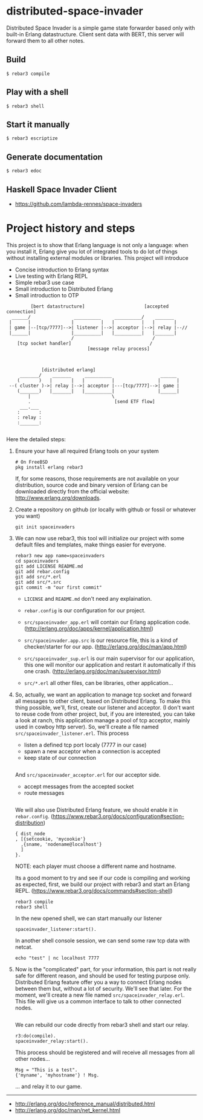 # distributed-space-invader

Distributed Space Invader is a simple game state forwarder based only
with built-in Erlang datastructure. Client sent data with BERT, this
server will forward them to all other notes.

## Build

    $ rebar3 compile

## Play with a shell

    $ rebar3 shell

## Start it manually

    $ rebar3 escriptize

## Generate documentation

    $ rebar3 edoc

## Haskell Space Invader Client

 * https://github.com/lambda-rennes/space-invaders

# Project history and steps

This project is to show that Erlang language is not only a language:
when you install it, Erlang give you lot of integrated tools to do lot
of things without installing external modules or libraries. This
project will introduce

 * Concise introduction to Erlang syntax
 * Live testing with Erlang REPL
 * Simple rebar3 use case
 * Small introduction to Distributed Erlang
 * Small introduction to OTP

```
         [bert datastructure]                      [accepted connection]
  ______/                __________     __________/    _______
 |      |               |          |   |          |   |       |
 | game |--[tcp/7777]-->| listener |-->| acceptor |-->| relay |--//
 |______|               |__________|   |__________|   |_______|
                        /                             /
    [tcp socket handler]                             /
                              [message relay process]



             [distributed erlang]
     _______/    _______     __________                  ______
    (       )   |       |   |          |                |      |
 --( cluster )->| relay |-->| acceptor |---[tcp/7777]-->| game |
    (_______)   |_______|   |__________|                |______|
        |                              \
        .                               [send ETF flow]
     ___.___
    :       :
    : relay :
    :_______:
    
```

Here the detailed steps:

1. Ensure your have all required Erlang tools on your system

   ```
   # On FreeBSD
   pkg install erlang rebar3
   ```
   
   If, for some reasons, those requirements are not available on your
   distribution, source code and binary version of Erlang can be
   downloaded directly from the official website:
   http://www.erlang.org/downloads.

2. Create a repository on github (or locally with github or fossil or
   whatever you want)
   
   ```
   git init spaceinvaders
   ```
   
3. We can now use rebar3, this tool will initialize our project with
   some default files and templates, make things easier for everyone.
   
   ```
   rebar3 new app name=spaceinvaders
   cd spaceinvaders
   git add LICENSE README.md
   git add rebar.config
   git add src/*.erl
   git add src/*.src
   git commit -m "our first commit"
   ```
   
   * `LICENSE` and `README.md` don't need any explaination.
   
   * `rebar.config` is our configuration for our project.
   
   * `src/spaceinvader_app.erl` will contain our Erlang application
     code. (http://erlang.org/doc/apps/kernel/application.html)
   
   * `src/spaceinvader.app.src` is our resource file, this is a kind
     of checker/starter for our app. (http://erlang.org/doc/man/app.html)
	 
   * `src/spaceinvader_sup.erl` is our main supervisor for our
     application, this one will monitor our application and restart it
     automatically if this one crash. (http://erlang.org/doc/man/supervisor.html)
	 
   * `src/*.erl` all other files, can be libraries, other application...

4. So, actually, we want an application to manage tcp socket and
   forward all messages to other client, based on Distributed
   Erlang. To make this thing possible, we'll, first, create our
   listener and acceptor. (I don't want to reuse code from other
   project, but, if you are interested, you can take a look at ranch,
   this application manage a pool of tcp acceptor, mainly used in
   cowboy http server). So, we'll create a file named
   `src/spaceinvader_listener.erl`. This process
   
   * listen a defined tcp port localy (7777 in our case)
   * spawn a new acceptor when a connection is accepted
   * keep state of our connection
   
   ```
   ```
   
   And `src/spaceinvader_acceptor.erl` for our acceptor side.
   
   * accept messages from the accepted socket
   * route messages
   
   ```
   
   ```
   
   We will also use Distributed Erlang feature, we should enable it in
   `rebar.config`. (https://www.rebar3.org/docs/configuration#section-distribution)
   
   ```
   { dist_node
   , [{setcookie, 'mycookie'}
     ,{sname, 'nodename@localhost'}
     ]
   }.
   ```

   NOTE: each player must choose a different name and hostname.

   Its a good moment to try and see if our code is compiling and
   working as expected, first, we build our project with rebar3 and
   start an Erlang REPL. (https://www.rebar3.org/docs/commands#section-shell)
   
   ```
   rebar3 compile
   rebar3 shell
   ```
   
   In the new opened shell, we can start manually our listener
   
   ```
   spaceinvader_listener:start().
   ```
   
   In another shell console session, we can send some raw tcp data
   with netcat.
   
   ```
   echo "test" | nc localhost 7777
   ```

5. Now is the "complicated" part, for your information, this part is
   not really safe for different reason, and should be used for
   testing purpose only. Distributed Erlang feature offer you a way to
   connect Erlang nodes between them but, without a lot of
   security. We'll see that later. For the moment, we'll create a new
   file named `src/spaceinvader_relay.erl`. This file will give us a
   common interface to talk to other connected nodes.
   
   ```
   ```
   
   We can rebuild our code directly from rebar3 shell and start our
   relay.
   
   ```
   r3:do(compile).
   spaceinvader_relay:start().
   ```

   This process should be registered and will receive all messages
   from all other nodes...
   
   ```
   Msg = "This is a test".
   {'myname', 'myhostname'} ! Msg.
   ```

   ... and relay it to our game.


----

   * http://erlang.org/doc/reference_manual/distributed.html
   * http://erlang.org/doc/man/net_kernel.html
